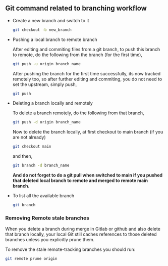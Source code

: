 ## Git command related to branching workflow

- Create a new branch and switch to it

  ```bash
  git checkout -b new_branch
  ```

- Pushing a local branch to remote branch

  After editing and commiting files from a git branch, to push this branch to remote, do the following from the branch (for the first time),

  ```bash
  git push -u origin branch_name
  ```
  
  After pushing the branch for the first time successfully, its now tracked remotely too, so after further editing and commiting, you do not need to set the upstream,
  simply push,
  
  ```bash
  git push
  ```

- Deleting a branch locally and remotely

  To delete a branch remotely, do the following from that branch,
  
  ```bash
  git push -d origin branch_name
  ```
  
  Now to delete the branch locally, at first checkout to main branch (if you are not already)
  
  ```bash
  git checkout main
  ```
  
  and then,
  
  ```bash
  git branch -d branch_name
  ```
  
  **And do not forget to do a git pull when switched to main if you pushed that deleted local branch to remote and merged to remote main branch.**
  
- To list all the available branch

  ```bash
  git branch
  ```
  
### Removing Remote stale branches

When you delete a branch during merge in Gitlab or github and also delete that branch locally, your local Git still caches references to those deleted branches unless you explicitly prune them.

To remove the stale remote-tracking branches you should run:

```bash
git remote prune origin
```
